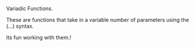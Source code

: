 Variadic Functions.

These are functions that take in a variable number of parameters using the (...) syntax.

Its fun working with them.!
